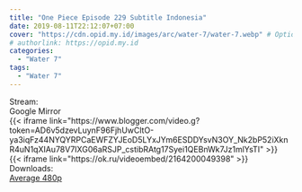 ```yaml
---
title: "One Piece Episode 229 Subtitle Indonesia"
date: 2019-08-11T22:12:07+07:00
cover: "https://cdn.opid.my.id/images/arc/water-7/water-7.webp" # Optional, cover
# authorlink: https://opid.my.id
categories:
  - "Water 7"
tags:
  - "Water 7"
---
```

<div class="ui menu violet borderless inverted">
  <div class="header item active">
        Stream:
    </div>
  <a class="active item" data-tab="google">
    <i class="google drive icon"></i> Google
  </a>
  <a class="item nounderline" data-tab="mirror">
    <i class="odnoklassniki icon"></i> Mirror
  </a>
</div>
<div class="ui bottom attached tab segment active" style="border:0 !important;" data-tab="google">
 {{< iframe link="https://www.blogger.com/video.g?token=AD6v5dzevLuynF96FjhUwCltO-ya3iqFz44NYQYRPCaEWFZYJEoD5LYxJYm6ESDDYsvN3OY_Nk2bP52iXknR4uN1qXIAu78V7IXG06aRSJP_cstibRAtg17Syei1QEBnWk7Jz1mlYsTI" >}}
</div>
<div class="ui bottom attached tab segment" style="border:0 !important;" data-tab="mirror">
{{< iframe link="https://ok.ru/videoembed/2164200049398" >}}
</div>
<div class="ui menu violet borderless inverted">
  <div class="header item active">
        Downloads:
    </div>
  <a class="item nounderline" href="https://ouo.io/YSqHN7" target="_blank" rel="dofollow"><i class="google drive icon"></i>
    Average 480p</a>
</div>